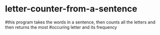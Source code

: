 # letter-counter-from-a-sentence
#this program takes the words in a sentence, then counts all the letters and then returns the most #occuring letter and its frequency
